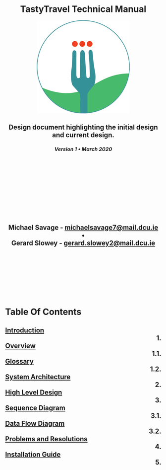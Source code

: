 <div align="center">

# TastyTravel Technical Manual

![TastyTravel logo](images/96.png)


## Design document highlighting the initial design and current design.

### <em>Version 1 • March 2020</em>
<br/><br/>
<br/><br/>
<br/><br/>
<br/><br/>
**Michael Savage** - michaelsavage7@mail.dcu.ie  
•  
**Gerard Slowey** - gerard.slowey2@mail.dcu.ie
---
</div>
<div>
<br/><br/>
<br/><br/>
<br/><br/>
<br/><br/>

# Table Of Contents

[Introduction](#introduction)                                                                                                       <div align="right"> 1. </div>
[Overview](#overview)                                                                                                               <div align="right"> 1.1. </div>
[Glossary](#glossary)                                                                                                               <div align="right"> 1.2. </div>
[System Architecture](#architecture)                                                                                                <div align="right"> 2. </div>
[High Level Design](#high-level)                                                                                                    <div align="right"> 3. </div>
[Sequence Diagram](#sequence-diagram)                                                                                               <div align="right"> 3.1. </div>
[Data Flow Diagram](#data-flow-diagram)                                                                                             <div align="right"> 3.2. </div>
[Problems and Resolutions](#problems-resolutions)                                                                                   <div align="right"> 4. </div>
[Installation Guide](#install)                                                                                                      <div align="right"> 5. </div>
<br/><br/>
<br/><br/>
<br/><br/>
<br/><br/>
---
</div>
